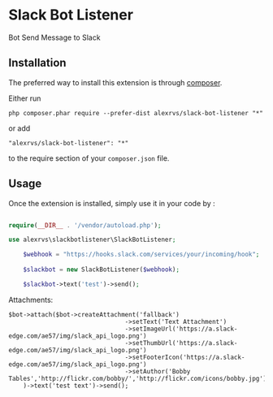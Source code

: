 Slack Bot Listener
============
Bot Send Message to Slack

Installation
------------

The preferred way to install this extension is through [composer](http://getcomposer.org/download/).

Either run

```
php composer.phar require --prefer-dist alexrvs/slack-bot-listener "*"
```

or add

```
"alexrvs/slack-bot-listener": "*"
```

to the require section of your `composer.json` file.


Usage
-----

Once the extension is installed, simply use it in your code by  :

```php

require(__DIR__ . '/vendor/autoload.php');

use alexrvs\slackbotlistener\SlackBotListener;

    $webhook = "https://hooks.slack.com/services/your/incoming/hook";
    
    $slackbot = new SlackBotListener($webhook);

    $slackbot->text('test')->send();
```

Attachments:

```
$bot->attach($bot->createAttachment('fallback')
                                ->setText('Text Attachment')
                                ->setImageUrl('https://a.slack-edge.com/ae57/img/slack_api_logo.png')
                                ->setThumbUrl('https://a.slack-edge.com/ae57/img/slack_api_logo.png')
                                ->setFooterIcon('https://a.slack-edge.com/ae57/img/slack_api_logo.png')
                                ->setAuthor('Bobby Tables','http://flickr.com/bobby/','http://flickr.com/icons/bobby.jpg')
    )->text('test text')->send();

```
 
 
